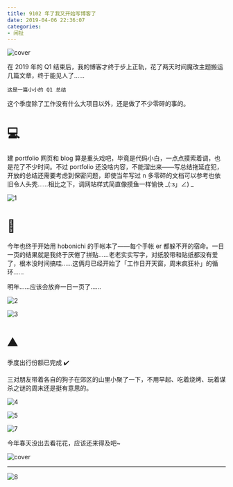 ```yaml
---
title: 9102 年了我又开始写博客了
date: 2019-04-06 22:36:07
categories:
- 闲扯
---
```


![cover](9102年了我又开始写博客了/cover.jpg)

在 2019 年的 Q1 结束后，我的博客才终于步上正轨，花了两天时间魔改主题搬运几篇文章，终于能见人了……

`这是一篇小小的 Q1 总结`

<!--more-->

这个季度除了工作没有什么大项目以外，还是做了不少零碎的事的。

# 💻

建 portfolio 网页和 blog 算是重头戏吧，毕竟是代码小白，一点点摸索着调，也是花了不少时间。不过 portfolio 还没啥内容，不能溜出来——写总结拖延症犯，开放的总结还需要考虑到保密问题，即使当年写过 n 多零碎的文档可以参考也依旧令人头秃……相比之下，调网站样式简直像摸鱼一样愉快 _(:з」∠) _

![1](9102年了我又开始写博客了/1.jpg)

# 📖

今年也终于开始用 hobonichi 的手帐本了——每个手帐 er 都躲不开的宿命。一日一页的结果就是我终于厌倦了拼贴……老老实实写字，对纸胶带和贴纸都没有爱了，根本没时间搞哇……这俩月已经开始了「工作日开天窗，周末疯狂补」的循环……

明年……应该会放弃一日一页了……

![2](9102年了我又开始写博客了/2.jpg)

![3](9102年了我又开始写博客了/3.jpg)

# ⛰

季度出行份额已完成 ✔️

三对朋友带着各自的狗子在郊区的山里小聚了一下，不用早起、吃着烧烤、玩着谋杀之谜的周末还是挺有意思的。

![4](9102年了我又开始写博客了/4.jpg)

![5](9102年了我又开始写博客了/5.jpg)

![7](9102年了我又开始写博客了/7.jpg)

今年春天没出去看花花，应该还来得及吧~

![cover](9102年了我又开始写博客了/6.jpg)

---

![8](9102年了我又开始写博客了/8.jpg)
